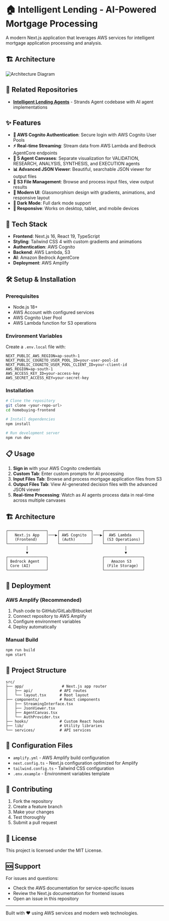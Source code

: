 # 🏠 Intelligent Lending - AI-Powered Mortgage Processing

A modern Next.js application that leverages AWS services for intelligent mortgage application processing and analysis.

## 🏗️ Architecture

![Architecture Diagram](arch.png)

## 🔗 Related Repositories

- **[Intelligent Lending Agents](https://github.com/Shaurya-Ps-Bisht/Intelligent-Lending-Agents)** - Strands Agent codebase with AI agent implementations

## ✨ Features

- **🔐 AWS Cognito Authentication**: Secure login with AWS Cognito User Pools
- **⚡ Real-time Streaming**: Stream data from AWS Lambda and Bedrock AgentCore endpoints
- **🤖 5 Agent Canvases**: Separate visualization for VALIDATION, RESEARCH, ANALYSIS, SYNTHESIS, and EXECUTION agents
- **📊 Advanced JSON Viewer**: Beautiful, searchable JSON viewer for output files
- **📁 S3 File Management**: Browse and process input files, view output results
- **🎨 Modern UI**: Glassmorphism design with gradients, animations, and responsive layout
- **🌙 Dark Mode**: Full dark mode support
- **📱 Responsive**: Works on desktop, tablet, and mobile devices

## 🚀 Tech Stack

- **Frontend**: Next.js 16, React 19, TypeScript
- **Styling**: Tailwind CSS 4 with custom gradients and animations
- **Authentication**: AWS Cognito
- **Backend**: AWS Lambda, S3
- **AI**: Amazon Bedrock AgentCore
- **Deployment**: AWS Amplify

## 🛠️ Setup & Installation

### Prerequisites
- Node.js 18+ 
- AWS Account with configured services
- AWS Cognito User Pool
- AWS Lambda function for S3 operations

### Environment Variables
Create a `.env.local` file with:

```env
NEXT_PUBLIC_AWS_REGION=ap-south-1
NEXT_PUBLIC_COGNITO_USER_POOL_ID=your-user-pool-id
NEXT_PUBLIC_COGNITO_USER_POOL_CLIENT_ID=your-client-id
AWS_REGION=ap-south-1
AWS_ACCESS_KEY_ID=your-access-key
AWS_SECRET_ACCESS_KEY=your-secret-key
```

### Installation
```bash
# Clone the repository
git clone <your-repo-url>
cd homebuying-frontend

# Install dependencies
npm install

# Run development server
npm run dev
```

## 📋 Usage

1. **Sign in** with your AWS Cognito credentials
2. **Custom Tab**: Enter custom prompts for AI processing
3. **Input Files Tab**: Browse and process mortgage application files from S3
4. **Output Files Tab**: View AI-generated decision files with the advanced JSON viewer
5. **Real-time Processing**: Watch as AI agents process data in real-time across multiple canvases

## 🏗️ Architecture

```
┌─────────────────┐    ┌──────────────┐    ┌─────────────────┐
│   Next.js App   │───▶│ AWS Cognito  │───▶│  AWS Lambda     │
│   (Frontend)    │    │ (Auth)       │    │ (S3 Operations) │
└─────────────────┘    └──────────────┘    └─────────────────┘
         │                                           │
         ▼                                           ▼
┌─────────────────┐                        ┌─────────────────┐
│ Bedrock Agent   │                        │   Amazon S3     │
│ Core (AI)       │                        │ (File Storage)  │
└─────────────────┘                        └─────────────────┘
```


## 🚀 Deployment

### AWS Amplify (Recommended)
1. Push code to GitHub/GitLab/Bitbucket
2. Connect repository to AWS Amplify
3. Configure environment variables
4. Deploy automatically

### Manual Build
```bash
npm run build
npm start
```

## 📁 Project Structure

```
src/
├── app/                 # Next.js app router
│   ├── api/            # API routes
│   └── layout.tsx      # Root layout
├── components/         # React components
│   ├── StreamingInterface.tsx
│   ├── JsonViewer.tsx
│   ├── AgentCanvas.tsx
│   └── AuthProvider.tsx
├── hooks/              # Custom React hooks
├── lib/                # Utility libraries
└── services/           # API services
```

## 🔧 Configuration Files

- `amplify.yml` - AWS Amplify build configuration
- `next.config.ts` - Next.js configuration optimized for Amplify
- `tailwind.config.ts` - Tailwind CSS configuration
- `.env.example` - Environment variables template

## 🤝 Contributing

1. Fork the repository
2. Create a feature branch
3. Make your changes
4. Test thoroughly
5. Submit a pull request

## 📄 License

This project is licensed under the MIT License.

## 🆘 Support

For issues and questions:
- Check the AWS documentation for service-specific issues
- Review the Next.js documentation for frontend issues
- Open an issue in this repository

---

Built with ❤️ using AWS services and modern web technologies.
